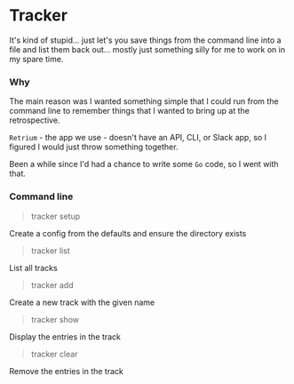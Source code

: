 # Tracker

It's kind of stupid... just let's you save things from the command line
into a file and list them back out... mostly just something silly for me
to work on in my spare time.

### Why

The main reason was I wanted something simple that I could run from the command
line to remember things that I wanted to bring up at the retrospective.

`Retrium` - the app we use - doesn't have an API, CLI, or Slack app, so I
figured I would just throw something together.

Been a while since I'd had a chance to write some `Go` code, so I went with
that.

### Command line

> tracker setup

Create a config from the defaults and ensure the directory exists

> tracker list

List all tracks

> tracker add <name>

Create a new track with the given name

> tracker show <name>

Display the entries in the track

> tracker clear <name>

Remove the entries in the track

